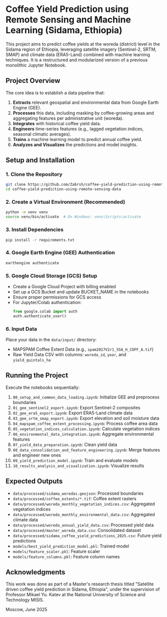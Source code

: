 # Coffee Yield Prediction using Remote Sensing and Machine Learning (Sidama, Ethiopia)

This project aims to predict coffee yields at the woreda (district) level in the Sidama region of Ethiopia, leveraging satellite imagery (Sentinel-2, SRTM, SMAP) and climate data (ERA5-Land) combined with machine learning techniques. It is a restructured and modularized version of a previous monolithic Jupyter Notebook.

## Project Overview

The core idea is to establish a data pipeline that:
1.  **Extracts** relevant geospatial and environmental data from Google Earth Engine (GEE).
2.  **Processes** this data, including masking by coffee-growing areas and aggregating features per administrative unit (woreda).
3.  **Integrates** with historical coffee yield data.
4.  **Engineers** time-series features (e.g., lagged vegetation indices, seasonal climatic averages).
5.  **Trains** a machine learning model to predict annual coffee yield.
6.  **Analyzes and Visualizes** the predictions and model insights.

## Setup and Installation

### 1. Clone the Repository
```bash
git clone https://github.com/Zabrsh/coffee-yield-prediction-using-remote-sensing-data
cd coffee-yield-prediction-using-remote-sensing-data
```

### 2. Create a Virtual Environment (Recommended)
```bash
python -m venv venv
source venv/bin/activate  # On Windows: venv\Scripts\activate
```

### 3. Install Dependencies
```bash
pip install -r requirements.txt
```

### 4. Google Earth Engine (GEE) Authentication
```bash
earthengine authenticate
```

### 5. Google Cloud Storage (GCS) Setup
- Create a Google Cloud Project with billing enabled
- Set up a GCS Bucket and update BUCKET_NAME in the notebooks
- Ensure proper permissions for GCS access
- For Jupyter/Colab authentication:
    ```python
    from google.colab import auth
    auth.authenticate_user()
    ```

### 6. Input Data
Place your data in the `data/input/` directory:
- MAPSPAM Coffee Extent Data (e.g., `spam2017V2r1_SSA_H_COFF_A.tif`)
- Raw Yield Data CSV with columns: `woreda_id`, `year`, and `yield_quintals_ha`

## Running the Project

Execute the notebooks sequentially:
1. `00_setup_and_common_data_loading.ipynb`: Initialize GEE and preprocess boundaries
2. `01_gee_sentinel2_export.ipynb`: Export Sentinel-2 composites
3. `02_gee_era5_export.ipynb`: Export ERA5-Land climate data
4. `03_gee_srtm_smap_export.ipynb`: Export elevation and soil moisture data
5. `04_mapspam_coffee_extent_processing.ipynb`: Process coffee area data
6. `05_vegetation_indices_calculation.ipynb`: Calculate vegetation indices
7. `06_environmental_data_integration.ipynb`: Aggregate environmental features
8. `07_yield_data_preparation.ipynb`: Clean yield data
9. `08_data_consolidation_and_feature_engineering.ipynb`: Merge features and engineer new ones
10. `09_yield_prediction_model.ipynb`: Train and evaluate models
11. `10_results_analysis_and_visualization.ipynb`: Visualize results

## Expected Outputs

- `data/processed/sidama_woredas.geojson`: Processed boundaries
- `data/processed/coffee_extents/*.tif`: Coffee extent rasters
- `data/processed/woreda_monthly_vegetation_indices.csv`: Aggregated vegetation indices
- `data/processed/woreda_monthly_environmental_data.csv`: Aggregated climate data
- `data/processed/woreda_annual_yield_data.csv`: Processed yield data
- `data/processed/master_woreda_data.csv`: Consolidated dataset
- `data/processed/sidama_coffee_yield_predictions_2025.csv`: Future yield predictions
- `models/best_yield_prediction_model.pkl`: Trained model
- `models/feature_scaler.pkl`: Feature scaler
- `models/feature_columns.pkl`: Feature column names

## Acknowledgments

This work was done as part of a Master's research thesis titled "Satellite driven coffee yield prediction in Sidama, Ethiopia", under the supervision of Professor Mikael Yu. Katev at the National University of Science and Technology MISIS.

Moscow, June 2025
